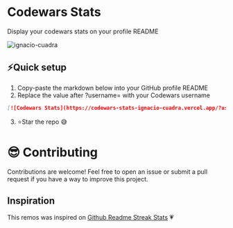 # Codewars Stats

Display your codewars stats on your profile README

<p alight="left"><img align="center" src="https://codewars-stats-ignacio-cuadra.vercel.app/?username=ignacio-cuadra" alt = "ignacio-cuadra"/></p>

## ⚡Quick setup
1. Copy-paste the markdown below into your GitHub profile README
2. Replace the value after ?username= with your Codewars username

```md
[![Codewars Stats](https://codewars-stats-ignacio-cuadra.vercel.app/?username=ignacio-cuadra)](https://github.com/ignacio-cuadra/codewars-stats)
```

3. ⭐Star the repo 😅

# 😎 Contributing
Contributions are welcome! Feel free to open an issue or submit a pull request if you have a way to improve this project.
## Inspiration
This remos was inspired on <a href = "https://github.com/DenverCoder1/github-readme-streak-stats">Github Readme Streak Stats</a> 💗